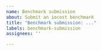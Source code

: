 ```yaml
---
name: Benchmark submission
about: Submit an iocost benchmark
title: "Benchmark submission: ..."
labels: benchmark-submission
assignees: ''

---
```


<!-- To submit an iocost benchmark:

1. Update the issue title with some information about the device you are submitting for.
2. Attach your benchmark in `.json.gz` format bu dragging & dropping onto this issue.
3. Submit issue.
4. Await response from the github actions bot!

-->
